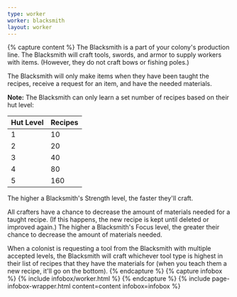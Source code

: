 ```yaml
---
type: worker
worker: blacksmith
layout: worker
---
```

{% capture content %}
The Blacksmith is a part of your colony's production line. The Blacksmith will craft tools, swords, and armor to supply workers with items. (However, they do not craft bows or fishing poles.)

The Blacksmith will only make items when they have been taught the recipes, receive a request for an item, and have the needed materials.

**Note:** The Blacksmith can only learn a set number of recipes based on their hut level:

| Hut Level | Recipes |
| --------- | ------- |
| 1         | 10      |
| 2         | 20      |
| 3         | 40      |
| 4         | 80      |
| 5         | 160     |

The higher a Blacksmith's Strength level, the faster they'll craft. 

All crafters have a chance to decrease the amount of materials needed for a taught recipe. (If this happens, the new recipe is kept until deleted or improved again.) The higher a Blacksmith's Focus level, the greater their chance to decrease the amount of materials needed.

When a colonist is requesting a tool from the Blacksmith with multiple accepted levels, the Blacksmith will craft whichever tool type is highest in their list of recipes that they have the materials for (when you teach them a new recipe, it'll go on the bottom).
{% endcapture %}
{% capture infobox %}
{% include infobox/worker.html %}
{% endcapture %}
{% include page-infobox-wrapper.html content=content infobox=infobox %}